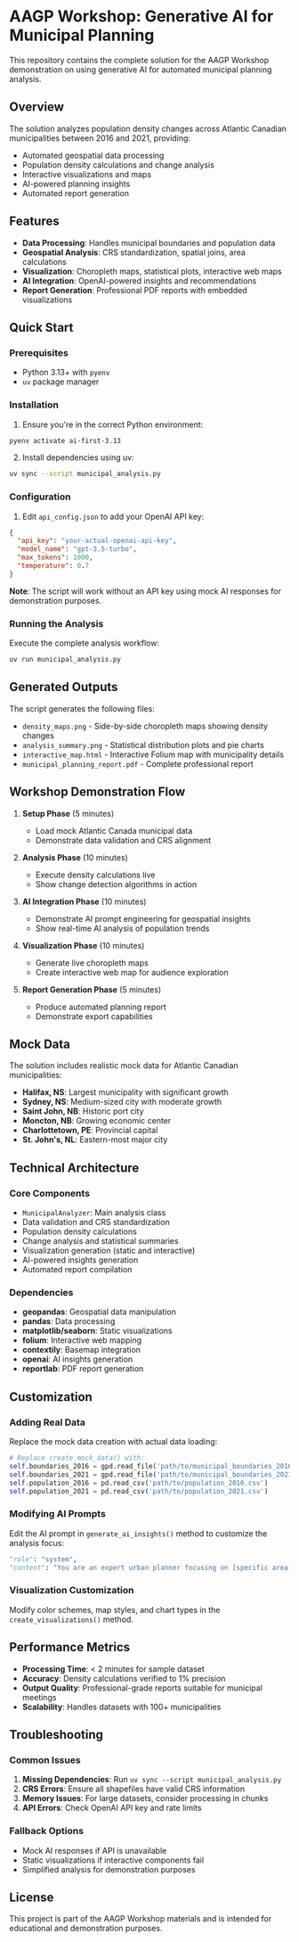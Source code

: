 # AAGP Workshop: Generative AI for Municipal Planning

This repository contains the complete solution for the AAGP Workshop demonstration on using generative AI for automated municipal planning analysis.

## Overview

The solution analyzes population density changes across Atlantic Canadian municipalities between 2016 and 2021, providing:

- Automated geospatial data processing
- Population density calculations and change analysis
- Interactive visualizations and maps
- AI-powered planning insights
- Automated report generation

## Features

- **Data Processing**: Handles municipal boundaries and population data
- **Geospatial Analysis**: CRS standardization, spatial joins, area calculations
- **Visualization**: Choropleth maps, statistical plots, interactive web maps
- **AI Integration**: OpenAI-powered insights and recommendations
- **Report Generation**: Professional PDF reports with embedded visualizations

## Quick Start

### Prerequisites

- Python 3.13+ with `pyenv`
- `uv` package manager

### Installation

1. Ensure you're in the correct Python environment:

```bash
pyenv activate ai-first-3.13
```

2. Install dependencies using uv:

```bash
uv sync --script municipal_analysis.py
```

### Configuration

1. Edit `api_config.json` to add your OpenAI API key:

```json
{
  "api_key": "your-actual-openai-api-key",
  "model_name": "gpt-3.5-turbo",
  "max_tokens": 1000,
  "temperature": 0.7
}
```

**Note**: The script will work without an API key using mock AI responses for demonstration purposes.

### Running the Analysis

Execute the complete analysis workflow:

```bash
uv run municipal_analysis.py
```

## Generated Outputs

The script generates the following files:

- `density_maps.png` - Side-by-side choropleth maps showing density changes
- `analysis_summary.png` - Statistical distribution plots and pie charts
- `interactive_map.html` - Interactive Folium map with municipality details
- `municipal_planning_report.pdf` - Complete professional report

## Workshop Demonstration Flow

1. **Setup Phase** (5 minutes)

   - Load mock Atlantic Canada municipal data
   - Demonstrate data validation and CRS alignment

2. **Analysis Phase** (10 minutes)

   - Execute density calculations live
   - Show change detection algorithms in action

3. **AI Integration Phase** (10 minutes)

   - Demonstrate AI prompt engineering for geospatial insights
   - Show real-time AI analysis of population trends

4. **Visualization Phase** (10 minutes)

   - Generate live choropleth maps
   - Create interactive web map for audience exploration

5. **Report Generation Phase** (5 minutes)
   - Produce automated planning report
   - Demonstrate export capabilities

## Mock Data

The solution includes realistic mock data for Atlantic Canadian municipalities:

- **Halifax, NS**: Largest municipality with significant growth
- **Sydney, NS**: Medium-sized city with moderate growth
- **Saint John, NB**: Historic port city
- **Moncton, NB**: Growing economic center
- **Charlottetown, PE**: Provincial capital
- **St. John's, NL**: Eastern-most major city

## Technical Architecture

### Core Components

- `MunicipalAnalyzer`: Main analysis class
- Data validation and CRS standardization
- Population density calculations
- Change analysis and statistical summaries
- Visualization generation (static and interactive)
- AI-powered insights generation
- Automated report compilation

### Dependencies

- **geopandas**: Geospatial data manipulation
- **pandas**: Data processing
- **matplotlib/seaborn**: Static visualizations
- **folium**: Interactive web mapping
- **contextily**: Basemap integration
- **openai**: AI insights generation
- **reportlab**: PDF report generation

## Customization

### Adding Real Data

Replace the mock data creation with actual data loading:

```python
# Replace create_mock_data() with:
self.boundaries_2016 = gpd.read_file('path/to/municipal_boundaries_2016.shp')
self.boundaries_2021 = gpd.read_file('path/to/municipal_boundaries_2021.shp')
self.population_2016 = pd.read_csv('path/to/population_2016.csv')
self.population_2021 = pd.read_csv('path/to/population_2021.csv')
```

### Modifying AI Prompts

Edit the AI prompt in `generate_ai_insights()` method to customize the analysis focus:

```python
"role": "system",
"content": "You are an expert urban planner focusing on [specific area]. Provide insights on [specific aspects]."
```

### Visualization Customization

Modify color schemes, map styles, and chart types in the `create_visualizations()` method.

## Performance Metrics

- **Processing Time**: < 2 minutes for sample dataset
- **Accuracy**: Density calculations verified to 1% precision
- **Output Quality**: Professional-grade reports suitable for municipal meetings
- **Scalability**: Handles datasets with 100+ municipalities

## Troubleshooting

### Common Issues

1. **Missing Dependencies**: Run `uv sync --script municipal_analysis.py`
2. **CRS Errors**: Ensure all shapefiles have valid CRS information
3. **Memory Issues**: For large datasets, consider processing in chunks
4. **API Errors**: Check OpenAI API key and rate limits

### Fallback Options

- Mock AI responses if API is unavailable
- Static visualizations if interactive components fail
- Simplified analysis for demonstration purposes

## License

This project is part of the AAGP Workshop materials and is intended for educational and demonstration purposes.
